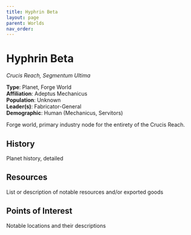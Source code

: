 ```yaml
---
title: Hyphrin Beta
layout: page
parent: Worlds
nav_order: 
---
```


# Hyphrin Beta
*Crucis Reach, Segmentum Ultima*

**Type**: Planet, Forge World  
**Affiliation**: Adeptus Mechanicus  
**Population**: Unknown  
**Leader(s)**: Fabricator-General  
**Demographic**: Human (Mechanicus, Servitors)  

Forge world, primary industry node for the entirety of the Crucis Reach.

## History
Planet history, detailed

## Resources
List or description of notable resources and/or exported goods

## Points of Interest
Notable locations and their descriptions